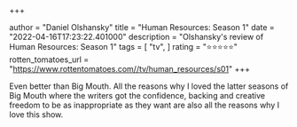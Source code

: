 +++

author = "Daniel Olshansky"
title = "Human Resources: Season 1"
date = "2022-04-16T17:23:22.401000"
description = "Olshansky's review of Human Resources: Season 1"
tags = [
    "tv",
]
rating = "⭐⭐⭐⭐⭐"
rotten_tomatoes_url = "https://www.rottentomatoes.com//tv/human_resources/s01"
+++

Even better than Big Mouth. All the reasons why I loved the latter seasons of Big Mouth where the writers got the confidence, backing and creative freedom to be as inappropriate as they want are also all the reasons why I love this show.

